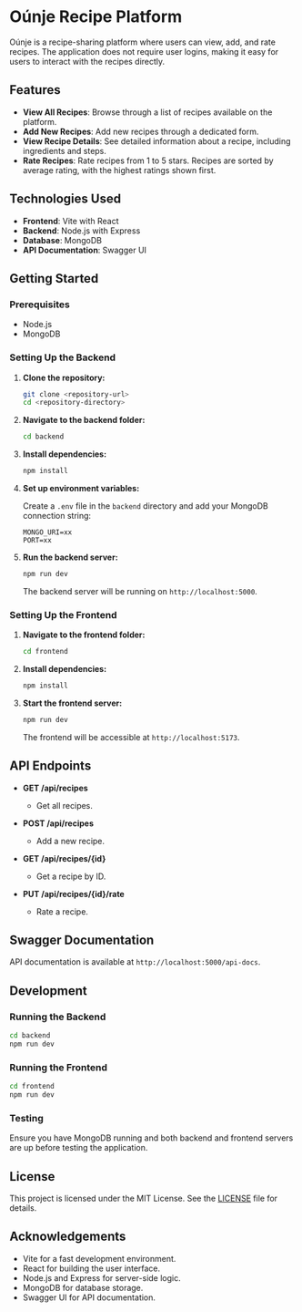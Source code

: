# Oúnje Recipe Platform

Oúnje is a recipe-sharing platform where users can view, add, and rate recipes. The application does not require user logins, making it easy for users to interact with the recipes directly.

## Features

- **View All Recipes**: Browse through a list of recipes available on the platform.
- **Add New Recipes**: Add new recipes through a dedicated form.
- **View Recipe Details**: See detailed information about a recipe, including ingredients and steps.
- **Rate Recipes**: Rate recipes from 1 to 5 stars. Recipes are sorted by average rating, with the highest ratings shown first.

## Technologies Used

- **Frontend**: Vite with React
- **Backend**: Node.js with Express
- **Database**: MongoDB
- **API Documentation**: Swagger UI

## Getting Started

### Prerequisites

- Node.js
- MongoDB

### Setting Up the Backend

1. **Clone the repository:**

   ```bash
   git clone <repository-url>
   cd <repository-directory>
   ```

2. **Navigate to the backend folder:**

   ```bash
   cd backend
   ```

3. **Install dependencies:**

   ```bash
   npm install
   ```

4. **Set up environment variables:**

   Create a `.env` file in the `backend` directory and add your MongoDB connection string:

   ```
   MONGO_URI=xx
   PORT=xx
   ```

5. **Run the backend server:**

   ```bash
   npm run dev
   ```

   The backend server will be running on `http://localhost:5000`.

### Setting Up the Frontend

1. **Navigate to the frontend folder:**

   ```bash
   cd frontend
   ```

2. **Install dependencies:**

   ```bash
   npm install
   ```

3. **Start the frontend server:**

   ```bash
   npm run dev
   ```

   The frontend will be accessible at `http://localhost:5173`.

## API Endpoints

- **GET /api/recipes**
  - Get all recipes.

- **POST /api/recipes**
  - Add a new recipe.

- **GET /api/recipes/{id}**
  - Get a recipe by ID.

- **PUT /api/recipes/{id}/rate**
  - Rate a recipe.

## Swagger Documentation

API documentation is available at `http://localhost:5000/api-docs`.

## Development

### Running the Backend

```bash
cd backend
npm run dev
```

### Running the Frontend

```bash
cd frontend
npm run dev
```

### Testing

Ensure you have MongoDB running and both backend and frontend servers are up before testing the application.

## License

This project is licensed under the MIT License. See the [LICENSE](LICENSE) file for details.

## Acknowledgements

- Vite for a fast development environment.
- React for building the user interface.
- Node.js and Express for server-side logic.
- MongoDB for database storage.
- Swagger UI for API documentation.

```#   a n y t h i n g  
 